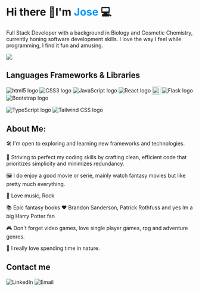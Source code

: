 <h1>Hi there 👋I'm <span style="color:#09f;">Jose</span> 💻</h1>
<p>Full Stack Developer with a background in Biology and Cosmetic Chemistry, currently honing software development skills. I love the way I feel while programming, I find it fun and amusing. </p>
<img src="https://miro.medium.com/v2/resize:fit:400/0*l1GgcqQ-pRxY5o1t">

<h2>Languages Frameworks & Libraries</h2>

<p>
  <a href="https://developer.mozilla.org/en-US/docs/Web/HTML" style="text-decoration: none; display: inline-block;">
    <img src="https://github.com/JoseJoaquinMartinez/JoseJoaquinMartinez/assets/61237112/ee1c02f8-492a-4f55-99b4-00f6f1282138" alt="html5 logo" style="vertical-align: middle;" />
  </a>
  <a href="https://developer.mozilla.org/en-US/docs/Web/CSS" style="text-decoration: none; display: inline-block;">
    <img src="https://github.com/JoseJoaquinMartinez/JoseJoaquinMartinez/assets/61237112/a9f4c1a5-c46a-486d-83e7-2ba4e84694ab" alt="CSS3 logo" style="vertical-align: middle;" />
  </a>
  <a href="https://developer.mozilla.org/en-US/docs/Web/JavaScript" style="text-decoration: none; display: inline-block;">
    <img src="https://github.com/JoseJoaquinMartinez/JoseJoaquinMartinez/assets/61237112/e1c4c6cf-3620-4942-adac-74c50dc5bd5c" alt="JavaScript logo" style="vertical-align: middle;" />
  </a>
  <a href="https://reactjs.org/" style="text-decoration: none; display: inline-block;">
    <img src="https://github.com/JoseJoaquinMartinez/JoseJoaquinMartinez/assets/61237112/814c12df-4081-443f-86ad-40e1804d258b" alt="React logo" style="vertical-align: middle;" />
  </a>
  <a href="https://www.python.org/" style="text-decoration: none; display: inline-block;">
    <img src="https://s3.dualstack.us-east-2.amazonaws.com/pythondotorg-assets/media/community/logos/python-logo-only.png" style="height: 22px; width: 22px; vertical-align: middle;" alt="Python logo" />
  </a>
  <a href="https://flask.palletsprojects.com/" style="text-decoration: none; display: inline-block;">
    <img src="https://github.com/JoseJoaquinMartinez/JoseJoaquinMartinez/assets/61237112/129f19c9-fcf6-468e-9211-0865c7748be5" alt="Flask logo" style="vertical-align: middle;" />
  </a>
  <a href="https://getbootstrap.com/" style="text-decoration: none; display: inline-block;">
    <img src="https://github.com/JoseJoaquinMartinez/JoseJoaquinMartinez/assets/61237112/0953daa4-45f0-4f89-9771-80a6a9cb3b8c" alt="Bootstrap logo" style="vertical-align: middle;" />
  </a>
</p>
<p>
  <a href="https://www.typescriptlang.org/" style="text-decoration: none; display: inline-block;">
    <img src="https://github.com/JoseJoaquinMartinez/JoseJoaquinMartinez/assets/61237112/5f7033b7-744b-404a-b0e4-7a04d76459ee" alt="TypeScript logo" style="vertical-align: middle;" />
  </a>
  <a href="https://tailwindcss.com/" style="text-decoration: none; display: inline-block;">
    <img src="https://github.com/JoseJoaquinMartinez/JoseJoaquinMartinez/assets/61237112/a621dee3-9c5f-4ba1-a41b-05359897d76d" alt="Tailwind CSS logo" style="vertical-align: middle;" />
  </a>
</p>

<h2>About Me:</h2>
<p>🛠 I'm open to exploring and learning new frameworks and technologies.</p>
<p>🧰 Striving to perfect my coding skills by crafting clean, efficient code that prioritizes simplicity and minimizes redundancy.</p>
<p>🖼️ I do enjoy a good movie or serie, mainly watch fantasy movies but like pretty much everything.</p>
<p>🎵 Love music, Rock</p>
<p>📚 Epic fantasy books ❤️ Brandon Sanderson, Patrick Rothfuss and yes Im a big Harry Potter fan</p>
<p>🎮 Don't forget video games, love single player games, rpg and adventure genres.</p>
<p>🌳 I really love spending time in nature.</p>

<h2>Contact me</h2>
<p>
  <a href="https://www.linkedin.com/in/josejoaquinmartinezcarrillo/" style="text-decoration: none; display: inline-block;">
    <img src="https://github.com/JoseJoaquinMartinez/JoseJoaquinMartinez/assets/61237112/541f87b3-615f-421c-b44f-799b862c12bd" alt="LinkedIn" style="vertical-align: middle;" />
  </a>
  <a href="mailto:jj.martinez87@hotmail.com" style="text-decoration: none; display: inline-block;">
    <img src="https://github.com/JoseJoaquinMartinez/JoseJoaquinMartinez/assets/61237112/b4893729-c4ac-490f-b67a-159569f351e6" alt="Email" style="vertical-align: middle;" />
  </a>
</p>
